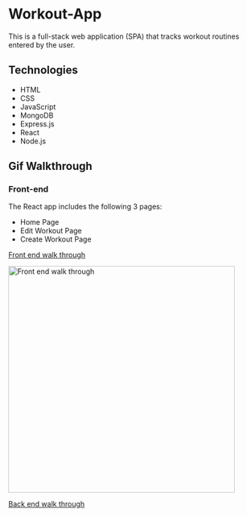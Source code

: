 # Workout-App
This is a full-stack web application (SPA) that tracks workout routines entered by the user.

## Technologies
- HTML
- CSS
- JavaScript
- MongoDB
- Express.js
- React
- Node.js

## Gif Walkthrough 
### Front-end
The React app includes the following 3 pages:
- Home Page
- Edit Workout Page
- Create Workout Page


[Front end walk through](FrontEnd.gif) 
<p>
<image src = FrontEnd.gif title = "Front end walk through" width = 450 height = 450><br>
</p>

[Back end walk through](Backend.gif) 
